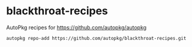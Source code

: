 # blackthroat-recipes
AutoPkg recipes for https://github.com/autopkg/autopkg

`autopkg repo-add https://github.com/autopkg/blackthroat-recipes.git`
